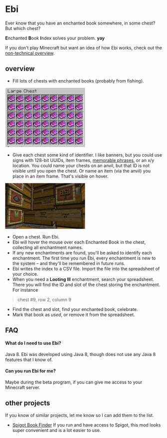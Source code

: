 # Ebi

Ever know that you have an enchanted book somewhere,
in some chest? But which chest?

**E**nchanted **B**ook **I**ndex solves your problem.
**yay**

If you don't play Minecraft but want an idea of how Ebi works,
check out the
[non-technical overview](https://github.com/slothbear/ebi/wiki/non-technical-overview).

## overview

* Fill lots of chests with enchanted books (probably from fishing).

<img src="images/large_chest.png"
  alt="large chest filled with enchanted books" width="256">
* Give each chest some kind of identifier. I like banners,
but you could use signs with 128-bit UUIDs, item frames,
[memorable phrases](https://www.youtube.com/watch?v=NFIGX6EfSSc),
or
an x/y location. You could name your chests on an anvil,
but that ID is not visible until you open the chest. Or name an item
(via the anvil) you place in an item frame. That's visible on hover.

<img src="images/chest_ids.png"
  alt="chests with IDs on signs and item frames" width="256">
* Open a chest. Run Ebi.
* Ebi will hover the mouse over each Enchanted Book in the chest,
collecting all enchantment names.
* If any new enchantments are found, you'll be asked to identify
each enchantment. The first time you run Ebi, every enchantment
is new to the system – and they'll be remembered in future runs.
* Ebi writes the index to a CSV file. Import the file
into the spreadsheet of your choice.
* When you need a **Looting III** enchantment, search your spreadsheet.
There you will find the ID and slot of the chest storing the
enchantment. For instance
> chest #9, row 2, column 9
* Find the chest and slot, find your enchanted book, celebrate.
* Mark that book as *used*, or remove it from the spreadsheet.

## FAQ

#### What do I need to use Ebi?
Java 8. Ebi was developed using Java 8, though does not use any
Java 8 features that I know of.

#### Can you run Ebi for me?
Maybe during the beta program, if you can give me
access to your Minecraft server.

## other projects
If you know of similar projects, let me know so I can add them to the list.

* [Spigot Book Finder](https://github.com/coreequip/spigot-bookfinder)
If you run and have access to Spigot, this mod looks super convenient
and is a lot easier to use.
